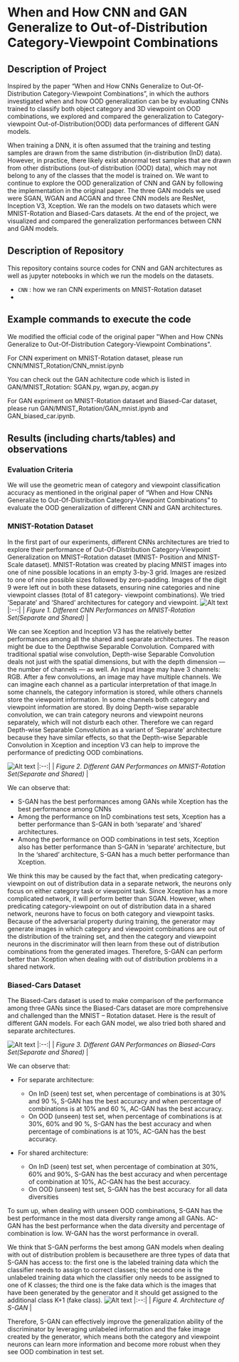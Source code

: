 # When and How CNN and GAN Generalize to Out-of-Distribution Category-Viewpoint Combinations

## Description of Project
Inspired by the paper “When and How CNNs Generalize to Out-Of-Distribution Category-Viewpoint Combinations”, in which the authors investigated when and how OOD generalization can be by evaluating CNNs trained to classify both object category and 3D viewpoint on OOD combinations, we explored and compared the generalization to Category-viewpoint Out-of-Distribution(OOD) data performances of different GAN models. 

When training a DNN, it is often assumed that the training and testing samples are drawn from the same distribution (in-distribution (InD) data). However, in practice, there likely exist abnormal test samples that are drawn from other distributions (out-of distribution (OOD) data), which may not belong to any of the classes that the model is trained on. We want to continue to explore the OOD generalization of CNN and GAN by following the implementation in the original paper. The three GAN models we used were SGAN, WGAN and ACGAN and three CNN models are ResNet, Inception V3, Xception. We ran the models on two datasets which were MNIST-Rotation and Biased-Cars datasets. At the end of the project, we visualized and compared the generalization performances between CNN and GAN models.

## Description of Repository

This repository contains source codes for CNN and GAN architectures as well as jupyter notebooks in which we run the models on the datasets.

- `CNN` : how we ran CNN experiments on MNIST-Rotation dataset
- 



## Example commands to execute the code 

We modified the official code of the original paper "When and How CNNs Generalize to Out-Of-Distribution Category-Viewpoint Combinations".

For CNN experiment on MNIST-Rotation dataset, please run CNN/MNIST_Rotation/CNN_mnist.ipynb

You can check out the GAN achitecture code which is listed in GAN/MNIST_Rotation: SGAN.py, wgan.py, acgan.py

For GAN expriment on MNIST-Rotation dataset and Biased-Car dataset, please run GAN/MNIST_Rotation/GAN_mnist.ipynb and GAN_biased_car.ipynb.


## Results (including charts/tables) and observations  
### Evaluation Criteria
We will use the geometric mean of category and viewpoint classification accuracy as mentioned in the original paper of “When and How CNNs Generalize to Out-Of-Distribution Category-Viewpoint Combinations” to evaluate the OOD generalization of different CNN and GAN architectures.

### MNIST-Rotation Dataset
In the first part of our experiments, different CNNs architectures are tried to explore their performance of Out-Of-Distribution Category-Viewpoint Generalization on MNIST–Rotation dataset (MNIST- Position and MNIST-Scale dataset). MNIST-Rotation was created by placing MNIST images into one of nine possible locations in an empty 3-by-3 grid. Images are resized to one of nine possible sizes followed by zero-padding. Images of the digit 9 were left out in both these datasets, ensuring nine categories and nine viewpoint classes (total of 81 category- viewpoint combinations). We tried ‘Separate’ and ‘Shared’ architectures for category and viewpoint. 
![Alt text](/Diagrams/2.png?raw=true)
|:--:| 
| *Figure 1. Different CNN Performances on MNIST-Rotation Set(Separate and Shared)* |


We can see Xception and Inception V3 has the relatively better performances among all the shared and separate architectures. The reason might be due to the Depthwise Separable Convolution. Compared with traditional spatial wise convolution, Depth-wise Separable Convolution deals not just with the spatial dimensions, but with the depth dimension — the number of channels — as well. An input image may have 3 channels: RGB. After a few convolutions, an image may have multiple channels. We can imagine each channel as a particular interpretation of that image.In some channels, the category information is stored, while others channels store the viewpoint information. In some channels both category and viewpoint information are stored. By doing Depth-wise separable convolution, we can train category neurons and viewpoint neurons separately, which will not disturb each other. Therefore we can regard Depth-wise Separable Convolution as a variant of ‘Separate’ architecture because they have similar effects, so that the Depth-wise Separable Convolution in Xception and inception V3 can help to improve the performance of predicting OOD combinations.

![Alt text](/Diagrams/1.png?raw=true)
|:--:| 
| *Figure 2. Different GAN Performances on MNIST-Rotation Set(Separate and Shared)* |

We can observe that: 
- S-GAN has the best performances among GANs while Xception has the best performance among CNNs
- Among the performance on InD combinations test sets, Xception has a better performance than S-GAN in both ‘separate’ and ‘shared’ architectures.
- Among the performance on OOD combinations in test sets, Xception also has better performance than S-GAN in ‘separate’ architecture, but In the ‘shared’ architecture, S-GAN has a much better performance than Xception.

We think this may be caused by the fact that, when predicating category-viewpoint on out of distribution data in a separate network, the neurons only focus on either category task or viewpoint task. Since Xception has a more complicated network, it will perform better than SGAN. 
However, when predicating category-viewpoint on out of distribution data in a shared network, neurons have to focus on both category and viewpoint tasks. Because of the adversarial property during training, the generator may generate images in which category and viewpoint combinations are out of the distribution of the training set, and then the category and viewpoint neurons in the discriminator will then learn from these out of distribution combinations from the generated images. Therefore, S-GAN can perform better than Xception when dealing with out of distribution problems in a shared network.

### Biased-Cars Dataset
The Biased-Cars dataset is used to make comparison of the performance among three GANs since the Biased-Cars dataset are more comprehensive and challenged than the MNIST – Rotation dataset. Here is the result of different GAN models. For each GAN model, we also tried both shared and separate architectures.

![Alt text](/Diagrams/4.png?raw=true)
|:--:| 
| *Figure 3. Different GAN Performances on Biased-Cars Set(Separate and Shared)* |

We can observe that:
- For separate architecture:
    - On InD (seen) test set, when percentage of combinations is at 30% and 90 %, S-GAN has the best accuracy and when percentage of combinations is at 10% and 60 %, AC-GAN has the best accuracy.
    - On OOD (unseen) test set, when percentage of combinations is at 30%, 60% and 90 %, S-GAN has the best accuracy and when percentage of combinations is at 10%, AC-GAN has the best accuracy.

- For shared architecture:
    - On InD (seen) test set, when percentage of combination at 30%, 60% and 90%, S-GAN has the best accuracy and when percentage of combination at 10%, AC-GAN has the best accuracy.
    - On OOD (unseen) test set, S-GAN has the best accuracy for all data diversities

To sum up, when dealing with unseen OOD combinations, S-GAN has the best performance in the most data diversity range among all GANs. AC-GAN has the best performance when the data diversity and percentage of combination is low. W-GAN has the worst performance in overall.

We think that S-GAN performs the best among GAN models when dealing with out of distribution problem is becausethere are three types of data that S-GAN has access to: the first one is the labeled training data which the classifier needs to assign to correct classes; the second one is the unlabeled training data which the classifier only needs to be assigned to one of K classes; the third one is the fake data which is the images that have been generated by the generator and it should get assigned to the additional class K+1 (fake class). 
![Alt text](/Diagrams/5.png?raw=true)
|:--:| 
| *Figure 4. Architecture of S-GAN* |

Therefore, S-GAN can effectively improve the generalization ability of the discriminator by leveraging unlabeled information and the fake image created by the generator, which means both the category and viewpoint neurons can learn more information and become more robust when they see OOD combination in test set.




